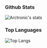 ### Github Stats
![Arctronic's stats](https://github-readme-stats.vercel.app/api?username=arctronic&count_private=true&show_icons=true&theme=radical)

### Top Languages
![Top Langs](https://github-readme-stats.vercel.app/api/top-langs/?username=arctronic&show_icons=true&theme=radical)
